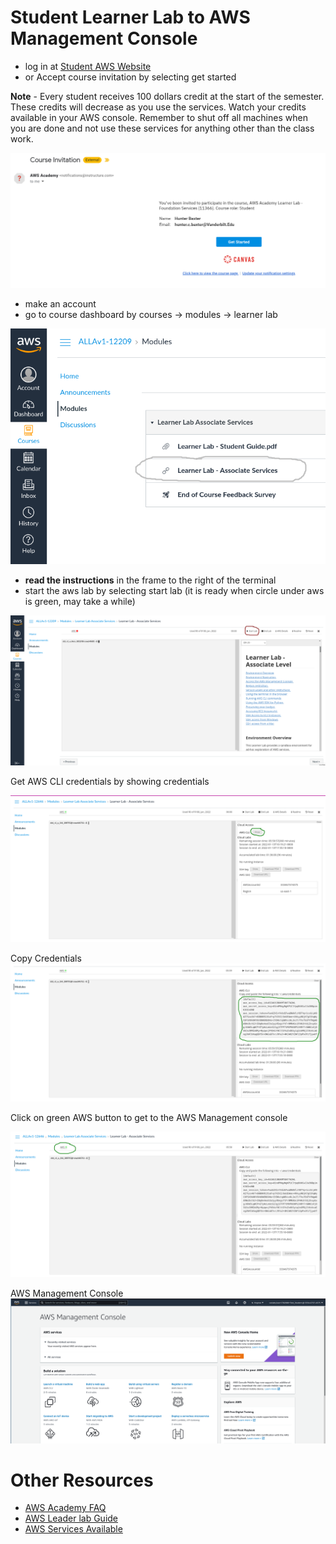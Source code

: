 # Student Learner Lab to AWS Management Console
- log in at [Student AWS Website](https://www.awsacademy.com/SiteLogin)
- or Accept course invitation by selecting get started

**Note**  - Every student receives 100 dollars credit at the start of the semester. These credits will decrease as you use the services. Watch your credits available in your AWS console. Remember to shut off all machines when you are done and not use these services for anything other than the class work.

![.](screenshots/aws_academy_email.png)

- make an account
- go to course dashboard by courses -> modules -> learner lab

![.](screenshots/aws_learner_lab.png)

- **read the instructions** in the frame to the right of the terminal
- start the aws lab by selecting start lab (it is ready when circle under aws is green, may take a while)

![](screenshots/aws_start_lab.png)

Get AWS CLI credentials by showing credentials

![](screenshots/aws_academy_cli_button.png)

Copy Credentials
![](screenshots/aws_academy_cli_credentials.png)

Click on green AWS button to get to the AWS Management console

![](screenshots/aws_academy_ready.png)

AWS Management Console
![](screenshots/aws_management_console.png)

# Other Resources
* [AWS Academy FAQ](https://aws.amazon.com/training/awsacademy/faq/)
* [AWS Leader lab Guide](student_aws_academy_learner_lab_guide.pdf)
* [AWS Services Available](aws_learner_lab_associate_account_restrictions)
